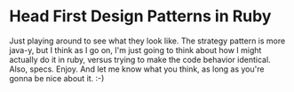 # Head First Design Patterns in Ruby

Just playing around to see what they look like. The strategy pattern is more java-y, but I think as I go on, I'm just going to think about how I might actually do it in ruby, versus trying to make the code behavior identical. Also, specs. Enjoy. And let me know what you think, as long as you're gonna be nice about it. :-)
